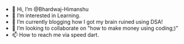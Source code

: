 - 👋 Hi, I’m @Bhardwaj-Himanshu
- 👀 I’m interested in Learning.
- 🌱 I’m currently blogging how I got my brain ruined using DSA! 
- 💞️ I’m looking to collaborate on "how to make money using coding;)"
- 📫 How to reach me via speed dart.

<!---
Bhardwaj-Himanshu/Bhardwaj-Himanshu is a ✨ special ✨ repository because its `README.md` (this file) appears on your GitHub profile.
You can click the Preview link to take a look at your changes.
--->
